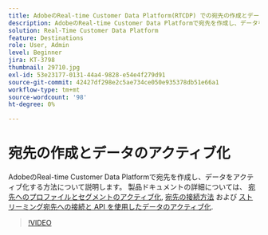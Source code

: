 ```yaml
---
title: AdobeのReal-time Customer Data Platform(RTCDP) での宛先の作成とデータのアクティブ化
description: AdobeのReal-time Customer Data Platformで宛先を作成し、データをアクティブ化する方法を説明します。
solution: Real-Time Customer Data Platform
feature: Destinations
role: User, Admin
level: Beginner
jira: KT-3798
thumbnail: 29710.jpg
exl-id: 53e23177-0131-44a4-9828-e54e4f279d91
source-git-commit: 42427df298e2c5ae734ce050e935378db51e66a1
workflow-type: tm+mt
source-wordcount: '98'
ht-degree: 0%

---
```


# 宛先の作成とデータのアクティブ化

AdobeのReal-time Customer Data Platformで宛先を作成し、データをアクティブ化する方法について説明します。 製品ドキュメントの詳細については、 [宛先へのプロファイルとセグメントのアクティブ化](https://experienceleague.adobe.com/docs/experience-platform/rtcdp/destinations/dest-tutorials/activate-destinations.html), [宛先の接続方法](https://experienceleague.adobe.com/docs/experience-platform/rtcdp/destinations/dest-tutorials/connect-destination.html) および [ストリーミング宛先への接続と API を使用したデータのアクティブ化](https://experienceleague.adobe.com/docs/experience-platform/rtcdp/destinations/api-tutorials/streaming-destinations-api-tutorial.html).

>[!VIDEO](https://video.tv.adobe.com/v/29710?quality=12&learn=on)

